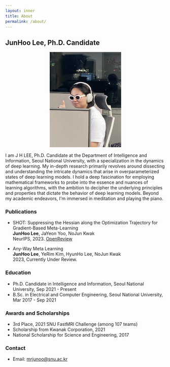 ```yaml
---
layout: inner
title: About
permalink: /about/
---
```

## JunHoo Lee, Ph.D. Candidate

<!-- ![Profile Picture](./science_vessel.jpeg) -->

<p align="center">
<img src="/science_vessel.jpeg" style="max-height:300px; width:auto;" />
</p>

I am J H LEE,  Ph.D. Candidate at the Department of Intelligence and Information, Seoul National University, with a specialization in the dynamics of deep learning. My in-depth research primarily revolves around dissecting and understanding the intricate dynamics that arise in overparameterized states of deep learning models. I hold a deep fascination for employing mathematical frameworks to probe into the essence and nuances of learning algorithms, with the ambition to decipher the underlying principles and properties that dictate the behavior of deep learning models. Beyond my academic endeavors, I'm immersed in meditation and playing the piano.

### Publications
- SHOT: Suppressing the Hessian along the Optimization Trajectory for Gradient-Based Meta-Learning <br> **JunHoo Lee**, JaYeon Yoo, NoJun Kwak  <br> NeurIPS, 2023. [OpenReview](http://www.openreview.net)

- Any-Way Meta Learning  <br> **JunHoo Lee**, YeRim Kim, HyunHo Lee, NoJun Kwak<br> 2023, Currently Under Review.

<!-- - LinkedIn: [linkedin.com/in/junhoolee](#) -->
<!-- - Twitter: [@JunHooLee](#) -->

### Education
- Ph.D. Candidate in Intelligence and Information, Seoul National University, Sep 2021 - Present
- B.Sc. in Electrical and Computer Engineering, Seoul National University, Mar 2017 - Sep 2021



### Awards and Scholarships
- 3rd Place, 2021 SNU FastMRI Challenge (among 107 teams)
- Scholarship from Kwanak Corporation, 2021
- National Scholarship for Science and Engineering, 2017

### Contact
- Email: mrjunoo@snu.ac.kr